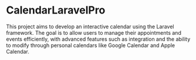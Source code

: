 # CalendarLaravelPro
This project aims to develop an interactive calendar using the Laravel framework. The goal is to allow users to manage their appointments and events efficiently, with advanced features such as integration and the ability to modify through personal calendars like Google Calendar and Apple Calendar.

